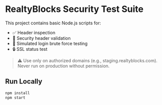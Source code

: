 # RealtyBlocks Security Test Suite

This project contains basic Node.js scripts for:

- ✅ Header inspection
- 🔐 Security header validation
- 🚪 Simulated login brute force testing
- 🔒 SSL status test

> ⚠️ Use only on authorized domains (e.g., staging.realtyblocks.com). Never run on production without permission.

## Run Locally

```bash
npm install
npm start
```

